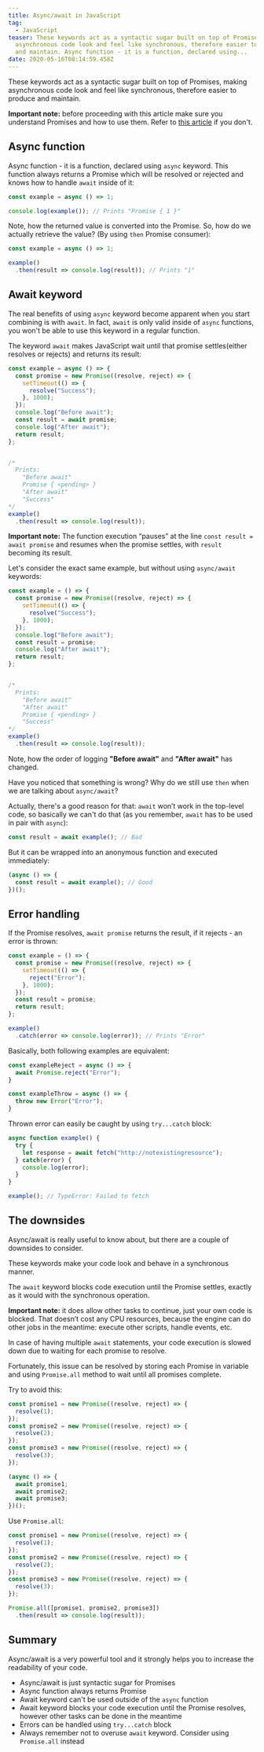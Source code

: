 ```yaml
---
title: Async/await in JavaScript
tag:
  - JavaScript
teaser: These keywords act as a syntactic sugar built on top of Promises, making
  asynchronous code look and feel like synchronous, therefore easier to produce
  and maintain. Async function - it is a function, declared using...
date: 2020-05-16T08:14:59.458Z
---
```

These keywords act as a syntactic sugar built on top of Promises, making asynchronous code look and feel like synchronous, therefore easier to produce and maintain.

**Important note:** before proceeding with this article make sure you understand Promises and how to use them. Refer to [this article](/2020-05-14-promises-in-javascript/) if you don't.

## Async function

Async function - it is a function, declared using `async` keyword. This function always returns a Promise which will be resolved or rejected and knows how to handle `await` inside of it:

```javascript
const example = async () => 1;

console.log(example()); // Prints "Promise { 1 }"
```

Note, how the returned value is converted into the Promise. So, how do we actually retrieve the value? (By using `then` Promise consumer):

```javascript
const example = async () => 1;

example()
  .then(result => console.log(result)); // Prints "1"
```

## Await keyword

The real benefits of using `async` keyword become apparent when you start combining is with `await`. In fact, `await` is only valid inside of `async` functions, you won't be able to use this keyword in a regular function.

The keyword `await` makes JavaScript wait until that promise settles(either resolves or rejects) and returns its result:

```javascript
const example = async () => {
  const promise = new Promise((resolve, reject) => {
    setTimeout(() => {
      resolve("Success");
    }, 1000);
  });
  console.log("Before await");
  const result = await promise;
  console.log("After await");
  return result;
};


/* 
  Prints:
    "Before await"
    Promise { <pending> }
    "After await"
    "Success"
*/
example()
  .then(result => console.log(result));
```

**Important note:** The function execution “pauses” at the line `const result = await promise` and resumes when the promise settles, with `result` becoming its result.

Let's consider the exact same example, but without using `async/await` keywords:

```javascript
const example = () => {
  const promise = new Promise((resolve, reject) => {
    setTimeout(() => {
      resolve("Success");
    }, 1000);
  });
  console.log("Before await");
  const result = promise;
  console.log("After await");
  return result;
};


/* 
  Prints:
    "Before await"
    "After await"
    Promise { <pending> }
    "Success"
*/
example()
  .then(result => console.log(result));
```

Note, how the order of logging **"Before await"** and **"After await"** has changed.

Have you noticed that something is wrong? Why do we still use `then` when we are talking about `async/await`? 

Actually, there's a good reason for that: `await` won’t work in the top-level code, so basically we can't do that (as you remember, `await` has to be used in pair with `async`):

```javascript
const result = await example(); // Bad
```

But it can be wrapped into an anonymous function and executed immediately:

```javascript
(async () => {
  const result = await example(); // Good
})();
```

## Error handling

If the Promise resolves, `await promise` returns the result, if it rejects - an error is thrown:

```javascript
const example = () => {
  const promise = new Promise((resolve, reject) => {
    setTimeout(() => {
      reject("Error");
    }, 1000);
  });
  const result = promise;
  return result;
};

example()
  .catch(error => console.log(error)); // Prints "Error"
```

Basically, both following examples are equivalent:

```javascript
const exampleReject = async () => {
  await Promise.reject("Error");
}

const exampleThrow = async () => {
  throw new Error("Error");
}
```

Thrown error can easily be caught by using `try...catch` block:

```javascript
async function example() {
  try {
    let response = await fetch("http://notexistingresource");
  } catch(error) {
    console.log(error);
  }
}

example(); // TypeError: Failed to fetch
```

## The downsides

Async/await is really useful to know about, but there are a couple of downsides to consider.

These keywords make your code look and behave in a synchronous manner. 

The `await` keyword blocks code execution until the Promise settles, exactly as it would with the synchronous operation.

**Important note:** it does allow other tasks to continue, just your own code is blocked. That doesn’t cost any CPU resources, because the engine can do other jobs in the meantime: execute other scripts, handle events, etc.

In case of having multiple `await` statements, your code execution is slowed down due to waiting for each promise to resolve.

Fortunately, this issue can be resolved by storing each Promise in variable and using `Promise.all` method to wait until all promises complete.

Try to avoid this:

```javascript
const promise1 = new Promise((resolve, reject) => { 
  resolve(1);
});
const promise2 = new Promise((resolve, reject) => { 
  resolve(2);
});
const promise3 = new Promise((resolve, reject) => { 
  resolve(3);
});

(async () => {
  await promise1;
  await promise2;
  await promise3;
})();
```

Use `Promise.all`:

```javascript
const promise1 = new Promise((resolve, reject) => { 
  resolve(1);
});
const promise2 = new Promise((resolve, reject) => { 
  resolve(2);
});
const promise3 = new Promise((resolve, reject) => { 
  resolve(3);
});

Promise.all([promise1, promise2, promise3])
  .then(result => console.log(result));
```

## Summary

Async/await is a very powerful tool and it strongly helps you to increase the readability of your code.

* Async/await is just syntactic sugar for Promises
* Async function always returns Promise
* Await keyword can't be used outside of the `async` function
* Await keyword blocks your code execution until the Promise resolves, however other tasks can be done in the meantime
* Errors can be handled using `try...catch` block
* Always remember not to overuse `await` keyword. Consider using `Promise.all` instead